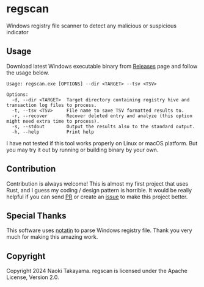 # regscan

Windows registry file scanner to detect any malicious or suspicious indicator

## Usage

Download latest Windows executable binary from [Releases](https://github.com/UltraForensic/regscan/releases) page and follow the usage below.

```
Usage: regscan.exe [OPTIONS] --dir <TARGET> --tsv <TSV>

Options:
  -d, --dir <TARGET>  Target directory containing registry hive and transaction log files to process.
  -t, --tsv <TSV>     File name to save TSV formatted results to.
  -r, --recover       Recover deleted entry and analyze (this option might need extra time to process).
  -s, --stdout        Output the results also to the standard output.
  -h, --help          Print help
```

I have not tested if this tool works properly on Linux or macOS platform.
But you may try it out by running or building binary by your own.

## Contribution

Contribution is always welcome!
This is almost my first project that uses Rust, and I guess my coding / design pattern is horrible.
It would be really helpful if you can send [PR](https://github.com/UltraForensic/regscan/pulls) or create an [issue](https://github.com/UltraForensic/regscan/issues) to make this project better.

## Special Thanks

This software uses [notatin](https://github.com/strozfriedberg/notatin) to parse Windows registry file.
Thank you very much for making this amazing work.

## Copyright

Copyright 2024 Naoki Takayama. regscan is licensed under the Apache License, Version 2.0.
